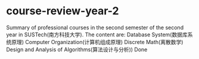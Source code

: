 # course-review-year-2
Summary of professional courses in the second semester of the second year in SUSTech(南方科技大学). 
The content are: 
  Database System(数据库系统原理)
  Computer Organization(计算机组成原理)
  Discrete Math(离散数学)
  Design and Analysis of Algorithms(算法设计与分析))
Done
